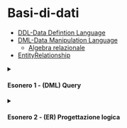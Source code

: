 # Basi-di-dati

- [DDL-Data Defintion Language](./DDL.md)
- [DML-Data Manipulation Language](./DML.md)
  - [Algebra relazionale](./Algebra-Relazionale.md)
- [EntityRelationship](./ER(EntityRelationship).md) 

<details>
<summary><h4>Esonero 1 - (DML) Query</h2></summary>
<details>
<summary> Soluzioni Foto 1</summary>
  
![Foto1](./assets/photo_2024-11-20_12-17-07.jpg)
</details>
<details>
<summary> Soluzioni Foto 2</summary>

![Foto2](./assets/photo_2024-11-20_12-17-10.jpg)
</details>
</details>


<details>
<summary><h4>Esonero 2 - (ER) Progettazione logica</h2></summary>
<details>
<summary> Foto Soluzione (C)</summary>

![Foto](./assets/photo_2024-12-09.jpg)
</details>
</details>
